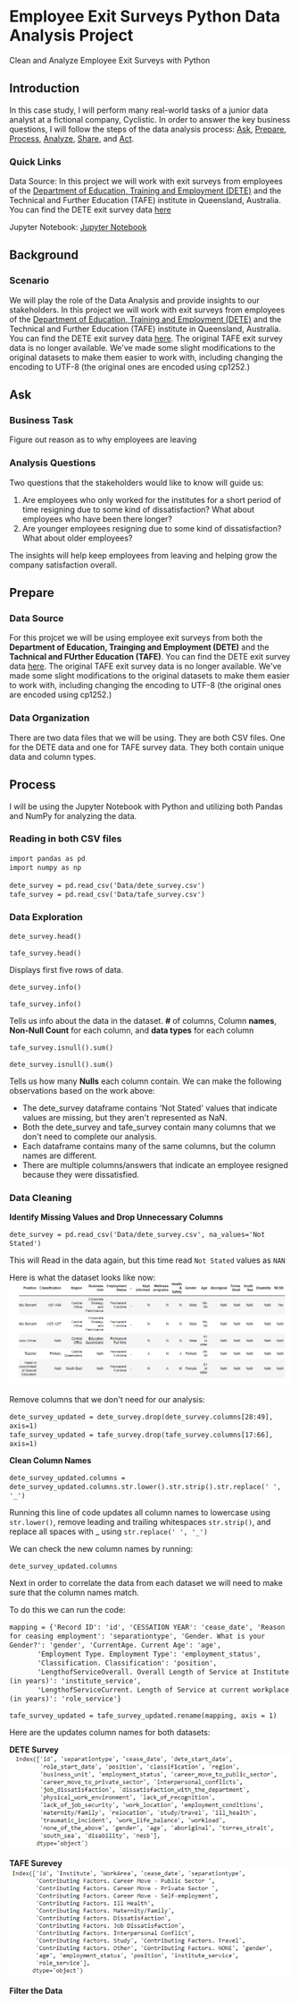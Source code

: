 # Employee Exit Surveys Python Data Analysis Project
Clean and Analyze Employee Exit Surveys with Python
## Introduction
In this case study, I will perform many real-world tasks of a junior data analyst at a fictional company, Cyclistic. In order to answer the key business questions, I will follow the steps of the data analysis process: [Ask](https://github.com/Romeeeo/Employee_exit_surveys/edit/main/README.md#ask), [Prepare](https://github.com/Romeeeo/Employee_exit_surveys/edit/main/README.md#prepare), [Process](https://github.com/Romeeeo/Employee_exit_surveys/edit/main/README.md#process), [Analyze](https://github.com/Romeeeo/Employee_exit_surveys/edit/main/README.md#analyze-and-share), [Share](https://github.com/Romeeeo/Employee_exit_surveys/edit/main/README.md#analyze-and-share), and [Act](https://github.com/Romeeeo/Employee_exit_surveys/edit/main/README.md#act).
### Quick Links
Data Source: In this project we will work with exit surveys from employees of the [Department of Education, Training and Employment (DETE)](https://en.wikipedia.org/wiki/Department_of_Education_and_Training_(Queensland)) and the Technical and Further Education (TAFE) institute in Queensland, Australia. You can find the DETE exit survey data [here](https://data.gov.au/dataset/ds-qld-fe96ff30-d157-4a81-851d-215f2a0fe26d/details?q=exit%20survey)

Jupyter Notebook: [Jupyter Notebook](https://github.com/Romeeeo/Employee_exit_surveys/blob/main/employee_exit_survey.ipynb)


## Background

### Scenario
We will play the role of the Data Analysis and provide insights to our stakeholders. In this project we will work with exit surveys from employees of the [Department of Education, Training and Employment (DETE)](https://en.wikipedia.org/wiki/Department_of_Education_and_Training_(Queensland)) and the Technical and Further Education (TAFE) institute in Queensland, Australia. You can find the DETE exit survey data [here](https://data.gov.au/dataset/ds-qld-fe96ff30-d157-4a81-851d-215f2a0fe26d/details?q=exit%20survey). The original TAFE exit survey data is no longer available. We've made some slight modifications to the original datasets to make them easier to work with, including changing the encoding to UTF-8 (the original ones are encoded using cp1252.)

## Ask
### Business Task
Figure out reason as to why employees are leaving
### Analysis Questions
Two questions that the stakeholders would like to know will guide us:  
1. Are employees who only worked for the institutes for a short period of time resigning due to some kind of dissatisfaction? What about employees who have been there longer?
2. Are younger employees resigning due to some kind of dissatisfaction? What about older employees?

The insights will help keep employees from leaving and helping grow the company satisfaction overall.

## Prepare
### Data Source
For this projcet we will be using employee exit surveys from both the __Department of Education, Trainging and Employment (DETE)__ and the __Tachnical and FUrther Education (TAFE)__. You can find the DETE exit survey data [here](https://data.gov.au/dataset/ds-qld-fe96ff30-d157-4a81-851d-215f2a0fe26d/details?q=exit%20survey). The original TAFE exit survey data is no longer available. We've made some slight modifications to the original datasets to make them easier to work with, including changing the encoding to UTF-8 (the original ones are encoded using cp1252.)
### Data Organization
There are two data files that we will be using. They are both CSV files. One for the DETE data and one for TAFE survey data. They both contain unique data and column types.

## Process
I will be using the Jupyter Notebook with Python and utilizing both Pandas and NumPy for analyzing the data.
### Reading in both CSV files
```
import pandas as pd
import numpy as np

dete_survey = pd.read_csv('Data/dete_survey.csv')
tafe_survey = pd.read_csv('Data/tafe_survey.csv')
```
### Data Exploration
```
dete_survey.head()
```
```
tafe_survey.head()
```
Displays first five rows of data.
```
dete_survey.info()
```
```
tafe_survey.info()
```
Tells us info about the data in the dataset. __#__ of columns, Column __names__, __Non-Null Count__ for each column, and __data types__ for each column
```
tafe_survey.isnull().sum()
```
```
dete_survey.isnull().sum()
```
Tells us how many __Nulls__ each column contain.
We can make the following observations based on the work above:
* The dete_survey dataframe contains 'Not Stated' values that indicate values are missing, but they aren't represented as NaN.
* Both the dete_survey and tafe_survey contain many columns that we don't need to complete our analysis.
* Each dataframe contains many of the same columns, but the column names are different.
* There are multiple columns/answers that indicate an employee resigned because they were dissatisfied.
### Data Cleaning
__Identify Missing Values and Drop Unnecessary Columns__
```
dete_survey = pd.read_csv('Data/dete_survey.csv', na_values='Not Stated')
```
This will Read in the data again, but this time read `Not Stated` values as `NAN`

Here is what the dataset looks like now:
![c1](Images/c1.png)

Remove columns that we don't need for our analysis:
```
dete_survey_updated = dete_survey.drop(dete_survey.columns[28:49], axis=1)
tafe_survey_updated = tafe_survey.drop(tafe_survey.columns[17:66], axis=1)
```
__Clean Column Names__
```
dete_survey_updated.columns = dete_survey_updated.columns.str.lower().str.strip().str.replace(' ', '_')
```
Running this line of code updates all column names to lowercase using `str.lower()`, remove leading and trailing whitespaces `str.strip()`, and replace all spaces with _ using `str.replace(' ', '_')`

We can check the new column names by running:
```
dete_survey_updated.columns
```

Next in order to correlate the data from each dataset we will need to make sure that the column names match. 

To do this we can run the code:
```
mapping = {'Record ID': 'id', 'CESSATION YEAR': 'cease_date', 'Reason for ceasing employment': 'separationtype', 'Gender. What is your Gender?': 'gender', 'CurrentAge. Current Age': 'age',
       'Employment Type. Employment Type': 'employment_status',
       'Classification. Classification': 'position',
       'LengthofServiceOverall. Overall Length of Service at Institute (in years)': 'institute_service',
       'LengthofServiceCurrent. Length of Service at current workplace (in years)': 'role_service'}
```
```
tafe_survey_updated = tafe_survey_updated.rename(mapping, axis = 1)
```

Here are the updates column names for both datasets:

__DETE Survey__
![c2](Images/c2.png)

__TAFE Surevey__
![c3](Images/c3.png)

__Filter the Data__

